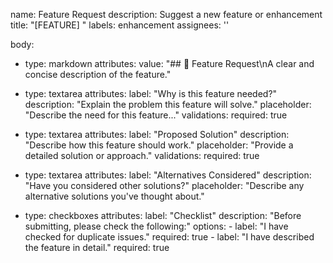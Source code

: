 name: Feature Request
description: Suggest a new feature or enhancement
title: "[FEATURE] <Short description>"
labels: enhancement
assignees: ''

body:
  - type: markdown
    attributes:
      value: "## 🚀 Feature Request\nA clear and concise description of the feature."

  - type: textarea
    attributes:
      label: "Why is this feature needed?"
      description: "Explain the problem this feature will solve."
      placeholder: "Describe the need for this feature..."
    validations:
      required: true

  - type: textarea
    attributes:
      label: "Proposed Solution"
      description: "Describe how this feature should work."
      placeholder: "Provide a detailed solution or approach."
    validations:
      required: true

  - type: textarea
    attributes:
      label: "Alternatives Considered"
      description: "Have you considered other solutions?"
      placeholder: "Describe any alternative solutions you've thought about."
  
  - type: checkboxes
    attributes:
      label: "Checklist"
      description: "Before submitting, please check the following:"
      options:
        - label: "I have checked for duplicate issues."
          required: true
        - label: "I have described the feature in detail."
          required: true
